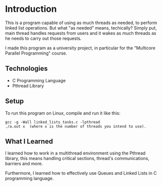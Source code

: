 # Introduction
This is a program capable of using as much threads as needed, to perform linked list operations.
But what "as needed" means, techically? Simply put, main thread handles requests from users and it wakes as much threads as he needs to carry out those requests.

I made this program as a university project, in particular for the "Multicore Parallel Programming" course.

## Technologies

* C Programming Language
* Pthread Library

## Setup

To run this program on Linux, compile and run it like this:


```
gcc -g -Wall linked_lists_tasks.c -lpthread
./a.out x  (where x is the number of threads you intend to use).
```

## What I Learned

I learned how to work in a multithread environment using the Pthread library, this means handling critical sections, thread's communications, barriers and more.

Furthermore, I learned how to effectively use Queues and Linked Lists in C programming language.
